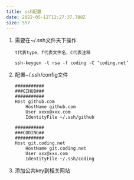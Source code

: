 ```yaml
---
title: ssh配置
date: 2022-05-12T12:27:37.788Z
size: 557
---
```

1. 需要在~/.ssh文件夹下操作

   ```shell
   t代表type，f代表文件名，C代表注释
   
   ssh-keygen -t rsa -f coding -C ‘coding.net’
   ```

2. 配置~/.ssh/config文件

   ```shell
   ###########
   ###GIHUB###
   ###########
   Host github.com
       HostName github.com
       User xxxx@xxx.com
       IdentityFile ~/.ssh/github
   
   ###########
   ###CODING##
   ###########
   Host git.coding.net
       HostName git.coding.net
       User xxx@xxx.com
       IdentityFile ~/.ssh/coding
   ```

3. 添加公共key到相关网站
